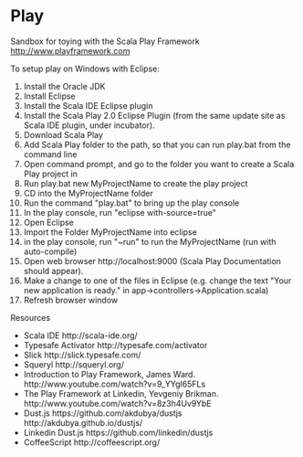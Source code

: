 Play
=====

Sandbox for toying with the Scala Play Framework http://www.playframework.com

To setup play on Windows with Eclipse:

<ol>
<li>Install the Oracle JDK</li>
<li>Install Eclipse</li>
<li>Install the Scala IDE Eclipse plugin</li>
<li>Install the Scala Play 2.0 Eclipse Plugin (from the same update site as Scala IDE plugin, under incubator).</li>
<li>Download Scala Play</li>
<li>Add Scala Play folder to the path, so that you can run play.bat from the command line</li>
<li>Open command prompt, and go to the folder you want to create a Scala Play project in</li>
<li>Run play.bat new MyProjectName to create the play project</li>
<li>CD into the MyProjectName folder</li>
<li>Run the command "play.bat" to bring up the play console </li>
<li>In the play console, run "eclipse with-source=true"</li>
<li>Open Eclipse</li>
<li>Import the Folder MyProjectName into eclipse</li>
<li>in the play console, run "~run" to run the MyProjectName (run with auto-compile)</li>
<li>Open web browser http://localhost:9000 (Scala Play Documentation should appear).</li>
<li>Make a change to one of the files in Eclipse (e.g. change the text "Your new application is ready." in app->controllers->Application.scala)</li>
<li>Refresh browser window</li>
</ol>

Resources

<ul>
<li>Scala IDE http://scala-ide.org/</li>
<li>Typesafe Activator http://typesafe.com/activator</li>
<li>Slick http://slick.typesafe.com/</li>
<li>Squeryl http://squeryl.org/</li>
<li>Introduction to Play Framework, James Ward. http://www.youtube.com/watch?v=9_YYgl65FLs</li>
<li>The Play Framework at Linkedin, Yevgeniy Brikman. http://www.youtube.com/watch?v=8z3h4Uv9YbE</li>
<li>Dust.js https://github.com/akdubya/dustjs http://akdubya.github.io/dustjs/</li>
<li>Linkedin Dust.js https://github.com/linkedin/dustjs</li>
<li>CoffeeScript http://coffeescript.org/</li>
</ul>